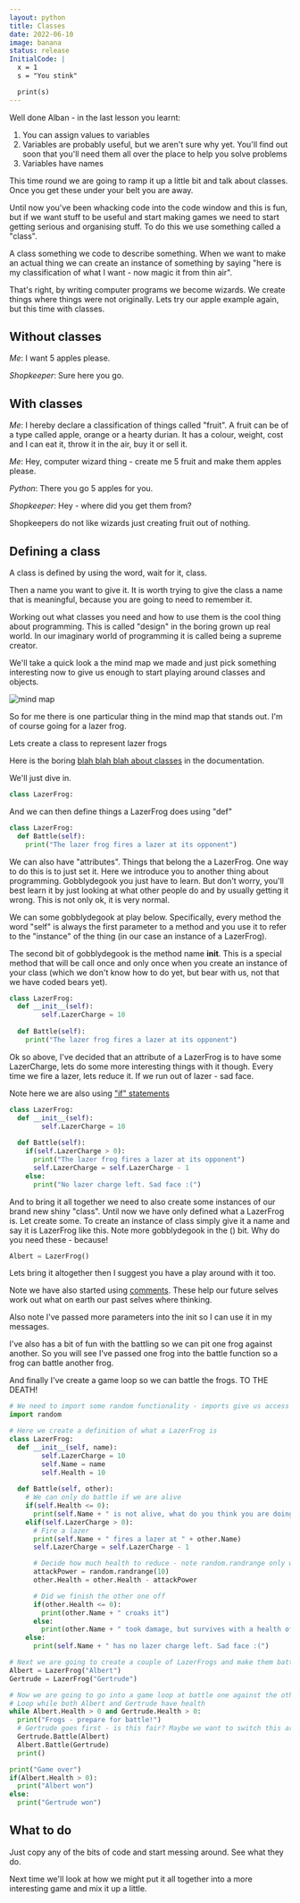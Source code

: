 ```yaml
---
layout: python
title: Classes
date: 2022-06-10
image: banana
status: release
InitialCode: |
  x = 1
  s = "You stink"

  print(s) 
---
```

Well done Alban - in the last lesson you learnt:
1. You can assign values to variables
2. Variables are probably useful, but we aren't sure why yet. You'll find out soon that you'll need them all over the place to help you solve problems
3. Variables have names

This time round we are going to ramp it up a little bit and talk about classes. Once you get these under your belt you are away.

Until now you've been whacking code into the code window and this is fun, but if we want stuff to be useful and start making games we need to start getting serious and organising stuff. To do this we use something called a "class".

A class something we code to describe something. When we want to make an actual thing we can create an instance of something by saying "here is my classification of what I want - now magic it from thin air".

That's right, by writing computer programs we become wizards. We create things where things were not originally. Lets try our apple example again, but this time with classes.

## Without classes
_Me_: I want 5 apples please.

_Shopkeeper_: Sure here you go.

## With classes
_Me_: I hereby declare a classification of things called "fruit". A fruit can be of a type called apple, orange or a hearty durian. It has a colour, weight, cost and I can eat it, throw it in the air, buy it or sell it. 

_Me_: Hey, computer wizard thing - create me 5 fruit and make them apples please.

_Python_: There you go 5 apples for you.

_Shopkeeper_: Hey - where did you get them from?

Shopkeepers do not like wizards just creating fruit out of nothing.

## Defining a class
A class is defined by using the word, wait for it, class.

Then a name you want to give it. It is worth trying to give the class a name that is meaningful, because you are going to need to remember it.

Working out what classes you need and how to use them is the cool thing about programming. This is called "design" in the boring grown up real world. In our imaginary world of programming it is called being a supreme creator.

We'll take a quick look a the mind map we made and just pick something interesting now to give us enough to start playing around classes and objects.

![mind map](../assets/mindmap.jpg)

So for me there is one particular thing in the mind map that stands out. I'm of course going for a lazer frog.

Lets create a class to represent lazer frogs

Here is the boring [blah blah blah about classes](https://docs.python.org/3/tutorial/classes.html) in the documentation. 

We'll just dive in.

~~~python
class LazerFrog:
~~~

And we can then define things a LazerFrog does using "def"

~~~python
class LazerFrog:
  def Battle(self):
    print("The lazer frog fires a lazer at its opponent")
~~~

We can also have "attributes". Things that belong the a LazerFrog. One way to do this is to just set it. Here we introduce you to another thing about programming. Gobblydegook you just have to learn. But don't worry, you'll best learn it by just looking at what other people do and by usually getting it wrong. This is not only ok, it is very normal.

We can some gobblydegook at play below. Specifically, every method the word "self" is always the first parameter to a method and you use it to refer to the "instance" of the thing (in our case an instance of a LazerFrog).

The second bit of gobblydegook is the method name __init__. This is a special method that will be call once and only once when you create an instance of your class (which we don't know how to do yet, but bear with us, not that we have coded bears yet).

~~~python
class LazerFrog:
  def __init__(self):
        self.LazerCharge = 10
       
  def Battle(self):
    print("The lazer frog fires a lazer at its opponent")
~~~

Ok so above, I've decided that an attribute of a LazerFrog is to have some LazerCharge, lets do some more interesting things with it though. Every time we fire a lazer, lets reduce it. If we run out of lazer - sad face.

Note here we are also using ["if" statements](https://docs.python.org/3/tutorial/controlflow.html)

~~~python
class LazerFrog:
  def __init__(self):
        self.LazerCharge = 10
       
  def Battle(self):
    if(self.LazerCharge > 0):
      print("The lazer frog fires a lazer at its opponent")
      self.LazerCharge = self.LazerCharge - 1
    else:
      print("No lazer charge left. Sad face :(")
~~~

And to bring it all together we need to also create some instances of our brand new shiny "class". Until now we have only defined what a LazerFrog is. Let create some. To create an instance of class simply give it a name and say it is LazerFrog like this. Note more gobblydegook in the () bit. Why do you need these - because!

~~~python
Albert = LazerFrog()
~~~

Lets bring it altogether then I suggest you have a play around with it too.

Note we have also started using [comments](https://docs.python.org/3/reference/lexical_analysis.html#comments). These help our future selves work out what on earth our past selves where thinking.

Also note I've passed more parameters into the init so I can use it in my messages.

I've also has a bit of fun with the battling so we can pit one frog against another. So you will see I've passed one frog into the battle function so a frog can battle another frog.

And finally I've create a game loop so we can battle the frogs. TO THE DEATH!

~~~python
# We need to import some random functionality - imports give us access to other things than what python gives us out of the box
import random

# Here we create a definition of what a LazerFrog is
class LazerFrog:
  def __init__(self, name):
        self.LazerCharge = 10
        self.Name = name
        self.Health = 10
       
  def Battle(self, other):
    # We can only do battle if we are alive
    if(self.Health <= 0):
      print(self.Name + " is not alive, what do you think you are doing?")
    elif(self.LazerCharge > 0):
      # Fire a lazer
      print(self.Name + " fires a lazer at " + other.Name)
      self.LazerCharge = self.LazerCharge - 1

      # Decide how much health to reduce - note random.randrange only works here because we imported random above
      attackPower = random.randrange(10)
      other.Health = other.Health - attackPower

      # Did we finish the other one off
      if(other.Health <= 0):
        print(other.Name + " croaks it")
      else:
        print(other.Name + " took damage, but survives with a health of "+str(other.Health))
    else:
      print(self.Name + " has no lazer charge left. Sad face :(")

# Next we are going to create a couple of LazerFrogs and make them battle a little bit.
Albert = LazerFrog("Albert")
Gertrude = LazerFrog("Gertrude")

# Now we are going to go into a game loop at battle one against the other until one or the other loses
# Loop while both Albert and Gertrude have health
while Albert.Health > 0 and Gertrude.Health > 0:
  print("Frogs - prepare for battle!")
  # Gertrude goes first - is this fair? Maybe we want to switch this around at some point
  Gertrude.Battle(Albert)
  Albert.Battle(Gertrude)
  print()

print("Game over")
if(Albert.Health > 0):
  print("Albert won")
else:
  print("Gertrude won")

~~~
## What to do

Just copy any of the bits of code and start messing around. See what they do.

Next time we'll look at how we might put it all together into a more interesting game and mix it up a little.